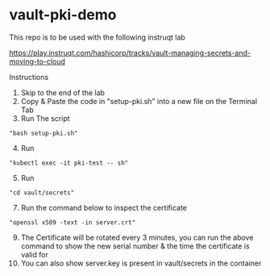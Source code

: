 # vault-pki-demo

This repo is to be used with the following instruqt lab

https://play.instruqt.com/hashicorp/tracks/vault-managing-secrets-and-moving-to-cloud

Instructions

1. Skip to the end of the lab
2. Copy & Paste the code in "setup-pki.sh" into a new file on the Terminal Tab
3. Run The script 
```
"bash setup-pki.sh"
```
4. Run 
```
"kubectl exec -it pki-test -- sh"
```
5. Run
```
"cd vault/secrets"
```
7. Run the command below to inspect the certificate
```
"openssl x509 -text -in server.crt"
```
9. The Certificate will be rotated every 3 minutes, you can run the above command to show the new serial number & the time the certificate is valid for
10. You can also show server.key is present in vault/secrets in the container
